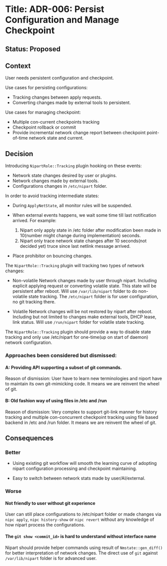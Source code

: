 # Title: ADR-006: Persist Configuration and Manage Checkpoint

## Status: Proposed

## Context

User needs persistent configuration and checkpoint.

Use cases for persisting configurations:
 * Tracking changes between apply requests.
 * Converting changes made by external tools to persistent.

Use cases for managing checkpoint:
 * Multiple con-current checkpoints tracking
 * Checkpoint rollback or commit
 * Provide incremental network change report between checkpoint point-of-time
   network state and current.

## Decision

Introducing `NipartRole::Tracking` plugin hooking on these events:

 * Network state changes desired by user or plugins.
 * Network changes made by external tools.
 * Configurations changes in `/etc/nipart` folder.

In order to avoid tracking intermediate states:

 * During `ApplyNetState`, all monitor rules will be suspended.

 * When external events happens, we wait some time till last notification
   arrived. For example:
    1. Nipart only apply state in /etc folder after modification been made in
       10(number might change during implementation) seconds.
    2. Nipart only trace network state changes after 10 seconds(not decided
       yet) truce since last netlink message arrived.

 * Place prohibitor on bouncing changes.

The `NipartRole::Tracking` plugin will tracking two types of network changes:

 * Non-volatile
   Network changes made by user through nipart. Including explicit applying
   request or converting volatile state. This state will be persistent after
   reboot. Will use `/var/lib/nipart` folder to do non-volatile state tracking.
   The `/etc/nipart` folder is for user configuration, no git tracking there.

 * Volatile
   Network changes will be not restored by nipart after reboot. Including
   but not limited to changes make external tools, DHCP lease, link status.
   Will use `/run/nipart` folder for volatile state tracking.

The `NipartRole::Tracking` plugin should provide a way to disable state
tracking and only use /etc/nipart for one-time(up on start of daemon) network
configuration.

### Approaches been considered but dismissed:

#### A: Providing API supporting a subset of git commands.

Reason of dismission: User have to learn new terminologies and niport have to
maintain its own git-mimicking code. It means we are reinvent the wheel of git.

#### B: Old fashion way of using files in /etc and /run

Reason of dismission: Very complex to support git-link manner for history
tracking and multiple con-concurrent checkpoint tracking using file based
backend in /etc and /run folder. It means we are reinvent the wheel of git.

## Consequences

### Better

 * Using existing git workflow will smooth the learning curve of adopting
   nipart configuration processing and checkpoint maintaining.

 * Easy to switch between network stats made by user/AI/external.

### Worse

#### Not friendly to user without git experience

User can still place configurations to /etc/nipart folder or made changes via
`nipc apply`, `nipc history-show` or `nipc revert` without any knowledge of how
nipart process the configurations.

#### The `git show <commit_id>` is hard to understand without interface name

Nipart should provide helper commands using result of `Nmstate::gen_diff()`
for better interpretation of network changes. The direct use of `git` against
`/var/lib/nipart` folder is for advanced user.
